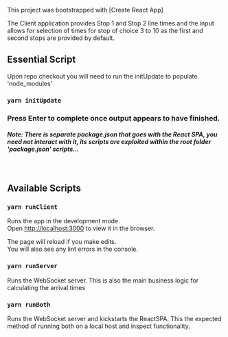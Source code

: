 This project was bootstrapped with [Create React App]

The Client application provides Stop 1 and  Stop 2 line times and the input allows for selection of times for stop of choice 3 to 10 as
the first and second stops are provided by default.

## Essential Script
Upon repo checkout you will need to run the initUpdate to populate 'node_modules'  
### `yarn initUpdate`
###  Press Enter to complete once output appears to have finished.
##### Note: There is separate package.json that goes with the React SPA, you need not interact with it, its scripts are exploited within the root folder 'package.json' scripts...
<br >

## Available Scripts
### `yarn runClient`

Runs the app in the development mode.<br />
Open [http://localhost:3000](http://localhost:3000) to view it in the browser.

The page will reload if you make edits.<br />
You will also see any lint errors in the console.

### `yarn runServer`

Runs the WebSocket server.  This is also the main business logic for calculating the arrival times 

### `yarn runBoth`

Runs the WebSocket server and kickstarts the ReactSPA. This the expected method of running both on a local host and inspect functionality. 
